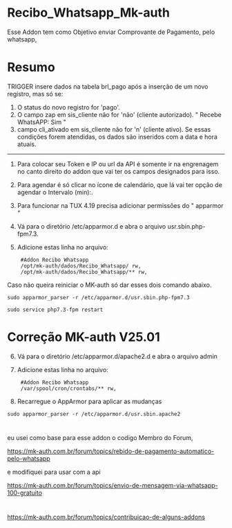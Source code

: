 # Recibo_Whatsapp_Mk-auth
Esse Addon tem como Objetivo enviar Comprovante de Pagamento, pelo whatsapp, 

# Resumo

TRIGGER insere dados na tabela brl_pago após a inserção de um novo registro, mas só se:

1. O status do novo registro for 'pago'.
2. O campo zap em sis_cliente não for 'não' (cliente autorizado). " Recebe WhatsAPP: Sim "
3. campo cli_ativado em sis_cliente não for 'n' (cliente ativo).
Se essas condições forem atendidas, os dados são inseridos com a data e hora atuais.

----------------------------------------------------------------------------------------------

1. Para colocar seu Token e IP ou url da API é somente ir na engrenagem no canto direito do addon que vai ter os campos designados para isso.

2. Para agendar é só clicar no ícone de calendário, que lá vai ter opção de agendar o Intervalo (min):.

3. Para funcionar na TUX 4.19 precisa adicionar permissões do " apparmor "

4. Vá para o diretório /etc/apparmor.d e abra o arquivo usr.sbin.php-fpm7.3.

5. Adicione estas linha no arquivo:

        #Addon Recibo Whatsapp
        /opt/mk-auth/dados/Recibo_Whatsapp/ rw,
        /opt/mk-auth/dados/Recibo_Whatsapp/** rw,



   


 Caso não queira reiniciar o MK-auth só dar esses dois comando abaixo.

```
sudo apparmor_parser -r /etc/apparmor.d/usr.sbin.php-fpm7.3
```
```
sudo service php7.3-fpm restart
```
# Correção MK-auth V25.01

6. Vá para o diretório /etc/apparmor.d/apache2.d e abra o arquivo admin

7. Adicione estas linha no arquivo:

        #Addon Recibo Whatsapp
        /var/spool/cron/crontabs/** rw,
		
8. Recarregue o AppArmor para aplicar as mudanças		
		
```
sudo apparmor_parser -r /etc/apparmor.d/usr.sbin.apache2
```
#

eu usei como base para esse addon o codigo Membro do Forum, 

https://mk-auth.com.br/forum/topics/rebido-de-pagamento-automatico-pelo-whatsapp

e modifiquei para usar com a api 

https://mk-auth.com.br/forum/topics/envio-de-mensagem-via-whatsapp-100-gratuito


#

https://mk-auth.com.br/forum/topics/contribuicao-de-alguns-addons
